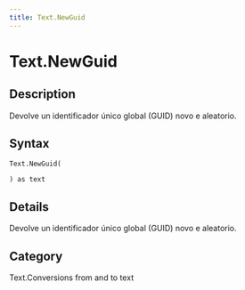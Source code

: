 ```yaml
---
title: Text.NewGuid
---
```


# Text.NewGuid


## Description

Devolve un identificador único global (GUID) novo e aleatorio.


## Syntax

```powerquery
Text.NewGuid(

) as text
```


## Details

Devolve un identificador único global (GUID) novo e aleatorio.



## Category
Text.Conversions from and to text
